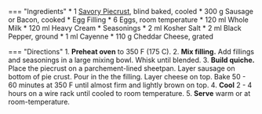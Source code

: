 === "Ingredients"
    * 1 [Savory Piecrust](../breads/crusts/pie-crust.md), blind baked, cooled
    * 300 g Sausage or Bacon, cooked
    * Egg Filling
        * 6 Eggs, room temperature
        * 120 ml Whole Milk
        * 120 ml Heavy Cream
    * Seasonings
        * 2 ml Kosher Salt
        * 2 ml Black Pepper, ground
        * 1 ml Cayenne
    * 110 g Cheddar Cheese, grated

=== "Directions"
    1. **Preheat oven** to 350 F (175 C).
    2. **Mix filling.** Add fillings and seasonings in a large mixing bowl. Whisk until blended.
    3. **Build quiche.** Place the piecrust on a parchement-lined sheetpan. Layer sausage on bottom of pie crust. Pour in the the filling. Layer cheese on top. Bake 50 - 60 minutes at 350 F until almost firm and lightly brown on top.
    4. **Cool** 2 - 4 hours on a wire rack until cooled to room temperature.
    5. **Serve** warm or at room-temperature.

[^1]: {{ cite.bittman_how_to_cook_everything }}
[^2]:
    ["Diagnose my watery quiche."](https://boards.straightdope.com/t/diagnose-my-watery-quiche/554453) *The Straight Dope Message Board: Cafe Society.* 20 September 2010. Accessed December 2020.
